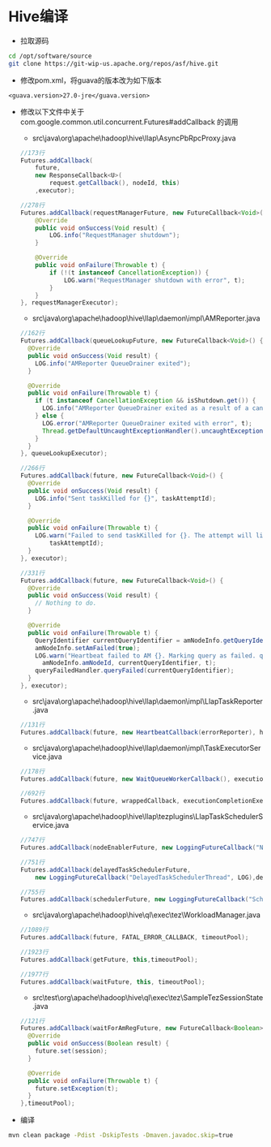 # Hive编译

- 拉取源码

```bash
cd /opt/software/source
git clone https://git-wip-us.apache.org/repos/asf/hive.git
```

- 修改pom.xml，将guava的版本改为如下版本

```
<guava.version>27.0-jre</guava.version>
```

- 修改以下文件中关于 com.google.common.util.concurrent.Futures#addCallback 的调用

  - src\java\org\apache\hadoop\hive\llap\AsyncPbRpcProxy.java

  ```java
  //173行
  Futures.addCallback(
      future,
      new ResponseCallback<U>(
          request.getCallback(), nodeId, this)
      ,executor);
  
  //278行
  Futures.addCallback(requestManagerFuture, new FutureCallback<Void>() {
      @Override
      public void onSuccess(Void result) {
          LOG.info("RequestManager shutdown");
      }
  
      @Override
      public void onFailure(Throwable t) {
          if (!(t instanceof CancellationException)) {
              LOG.warn("RequestManager shutdown with error", t);
          }
      }
  }, requestManagerExecutor);
  ```

  - src\java\org\apache\hadoop\hive\llap\daemon\impl\AMReporter.java

  ```java
  //162行
  Futures.addCallback(queueLookupFuture, new FutureCallback<Void>() {
    @Override
    public void onSuccess(Void result) {
      LOG.info("AMReporter QueueDrainer exited");
    }
  
    @Override
    public void onFailure(Throwable t) {
      if (t instanceof CancellationException && isShutdown.get()) {
        LOG.info("AMReporter QueueDrainer exited as a result of a cancellation after shutdown");
      } else {
        LOG.error("AMReporter QueueDrainer exited with error", t);
        Thread.getDefaultUncaughtExceptionHandler().uncaughtException(Thread.currentThread(), t);
      }
    }
  }, queueLookupExecutor);
  
  //266行
  Futures.addCallback(future, new FutureCallback<Void>() {
    @Override
    public void onSuccess(Void result) {
      LOG.info("Sent taskKilled for {}", taskAttemptId);
    }
  
    @Override
    public void onFailure(Throwable t) {
      LOG.warn("Failed to send taskKilled for {}. The attempt will likely time out.",
          taskAttemptId);
    }
  }, executor);
  
  //331行
  Futures.addCallback(future, new FutureCallback<Void>() {
    @Override
    public void onSuccess(Void result) {
      // Nothing to do.
    }
  
    @Override
    public void onFailure(Throwable t) {
      QueryIdentifier currentQueryIdentifier = amNodeInfo.getQueryIdentifier();
      amNodeInfo.setAmFailed(true);
      LOG.warn("Heartbeat failed to AM {}. Marking query as failed. query={}",
        amNodeInfo.amNodeId, currentQueryIdentifier, t);
      queryFailedHandler.queryFailed(currentQueryIdentifier);
    }
  }, executor);
  ```

  - src\java\org\apache\hadoop\hive\llap\daemon\impl\LlapTaskReporter.java

  ```java
  //131行
  Futures.addCallback(future, new HeartbeatCallback(errorReporter), heartbeatExecutor);
  ```

  - src\java\org\apache\hadoop\hive\llap\daemon\impl\TaskExecutorService.java

  ```java
  //178行
  Futures.addCallback(future, new WaitQueueWorkerCallback(), executionCompletionExecutorServiceRaw);
  
  //692行
  Futures.addCallback(future, wrappedCallback, executionCompletionExecutorService);
  ```

  - src\java\org\apache\hadoop\hive\llap\tezplugins\LlapTaskSchedulerService.java

  ```java
  //747行
  Futures.addCallback(nodeEnablerFuture, new LoggingFutureCallback("NodeEnablerThread", LOG),nodeEnabledExecutor);
  
  //751行
  Futures.addCallback(delayedTaskSchedulerFuture,
      new LoggingFutureCallback("DelayedTaskSchedulerThread", LOG),delayedTaskSchedulerExecutor);
  
  //755行
  Futures.addCallback(schedulerFuture, new LoggingFutureCallback("SchedulerThread", LOG),schedulerExecutor);
  ```

  - src\java\org\apache\hadoop\hive\ql\exec\tez\WorkloadManager.java

  ```java
  //1089行
  Futures.addCallback(future, FATAL_ERROR_CALLBACK, timeoutPool);
  
  //1923行
  Futures.addCallback(getFuture, this,timeoutPool);
  
  //1977行
  Futures.addCallback(waitFuture, this, timeoutPool);
  ```

  - src\test\org\apache\hadoop\hive\ql\exec\tez\SampleTezSessionState.java

  ```java
  //121行
  Futures.addCallback(waitForAmRegFuture, new FutureCallback<Boolean>() {
    @Override
    public void onSuccess(Boolean result) {
      future.set(session);
    }
  
    @Override
    public void onFailure(Throwable t) {
      future.setException(t);
    }
  },timeoutPool);
  ```

- 编译

```bash
mvn clean package -Pdist -DskipTests -Dmaven.javadoc.skip=true
```